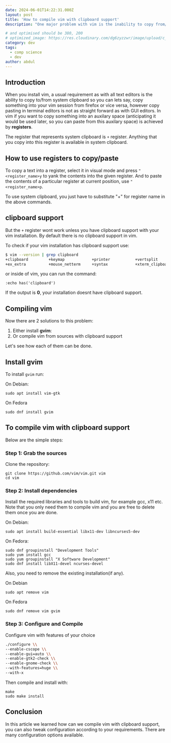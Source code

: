 ```yaml
---
date: 2024-06-01T14:22:31.000Z
layout: post
title: 'How to compile vim with clipboard support'
description: "One major problem with vim is the inability to copy from/to system clipboard. In this article we discover how we can compile vim with clipboard support."

# and optimised should be 380, 200
# optimized_image: https://res.cloudinary.com/dg6zyzzwr/image/upload/c_scale,w_760/v1720559138/default_bvrxw3.png
category: dev
tags:
  - comp science
  - dev
author: abdul
---
```


## Introduction

When you install vim, a usual requirement as with all text editors is
the ability to copy to/from system clipboard so you can lets say, copy
something into your vim session from firefox or vice versa, however copy
pasting in terminal editors is not as straight forward as with GUI
editors. In vim if you want to copy something into an auxilary space
(anticipating it would be used later, so you can paste from this
auxilary space) is achieved by **registers**.

The register that represents system clipboard is `+` register. Anything
that you copy into this register is available in system clipboard.

## How to use registers to copy/paste

To copy a text into a register, select it in visual mode and press
`"<register_name>y` to yank the contents into the given register. And to
paste the contents of a particular register at current position, use
`"<register_name>p`.

To use system clipboard, you just have to substitute "+" for register
name in the above commands. 

## clipboard support

But the `+` register wont work unless you have clipboard support with
your vim installation. By default there is no clipboard support in vim.

To check if your vim installation has clipboard support use:

```bash
$ vim --version | grep clipboard
+clipboard         +keymap            +printer           +vertsplit
+ex_extra          +mouse_netterm     +syntax            +xterm_clipboard
```

or inside of vim, you can run the command:

```
:echo has('clipboard')
```

If the output is **0**, your installation doesnt have clipboard support.


## Compiling vim

Now there are 2 solutions to this problem:

1. Either install **gvim**:
2. Or compile vim from sources with clipboard support

Let's see how each of them can be done.

## Install gvim

To install `gvim` run:

On Debian:

```
sudo apt install vim-gtk
```

On Fedora

```
sudo dnf install gvim
```

## To compile vim with clipboard support

Below are the simple steps:

### Step 1: Grab the sources

Clone the repository:

```
git clone https://github.com/vim/vim.git vim
cd vim
```

### Step 2: Install dependencies

Install the required libraries and tools to build vim, for example gcc,
x11 etc. Note that you only need them to compile vim and you are free to
delete them once you are done.

On Debian:

```
sudo apt install build-essential libx11-dev libncurses5-dev
```

On Fedora:

```
sudo dnf groupinstall "Development Tools"
sudo yum install gcc
sudo yum groupinstall "X Software Development"
sudo dnf install libX11-devel ncurses-devel 
```

Also, you need to remove the existing installation(if any).

On Debian

```
sudo apt remove vim
```

On Fedora

```
sudo dnf remove vim gvim
```

### Step 3: Configure and Compile

Configure vim with features of your choice

```bash
./configure \\
--enable-cscope \\
--enable-gui=auto \\
--enable-gtk2-check \\
--enable-gnome-check \\
--with-features=huge \\
--with-x 
```


Then compile and install with:

```
make
sudo make install
```

## Conclusion

In this article we learned how can we compile vim with clipboard
support, you can also tweak configuration according to your
requirements. There are many configuration options available.

